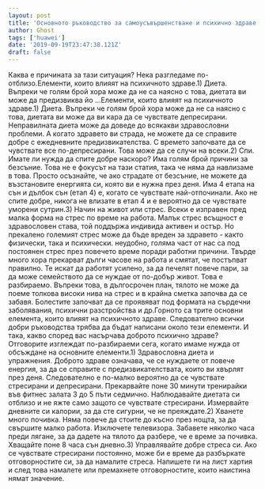 ```yaml
---
layout: post
title: 'Основното ръководство за самоусъвършенстване и психично здраве'
author: Ghost
tags: ['huawei']
date: '2019-09-19T23:47:38.121Z'
draft: false
---
```


Каква е причината за тази ситуация? Нека разгледаме по-отблизо.Елементи, които влияят на психичното здраве.1) Диета. Въпреки че голям брой хора може да не са наясно с това, диетата ви може да предизвиква йо ...Елементи, които влияят на психичното здраве.1) Диета. Въпреки че голям брой хора може да не са наясно с това, диетата ви може да ви кара да се чувствате депресирани. Неправилната диета може да доведе до всякакви здравословни проблеми. А когато здравето ви страда, не можете да се справите добре с ежедневните предизвикателства. С времето започвате да се чувствате все по-депресирани. Това може да се случи на всеки.2) Спи. Имате ли нужда да спите добре наскоро? Има голям брой причини за безсъние. Това не е фокусът на тази статия, така че няма да навлизаме в това. Просто осъзнайте, че ако страдате от безсъние, не можете да възстановите енергията си, която ви е нужна през деня. Има 4 етапа на сън и дълбок сън (етап 4) е, когато се чувствате най-отпочинали. Ако не спите добре, никога не влизате в етап 4 и е вероятно да се чувствате уморени сутрин.3) Начин на живот или стрес. Всеки е изправен пред малка форма на стрес по време на работа. Малък стрес всъщност е здравословен става, той поддържа индивида активен и остър. Но прекалено големият стрес може да бъде вреден за здравето - както физически, така и психически. неудобно, голяма част от нас са под постоянен стрес през повечето време поради работни причини. Твърде много хора прекарват дълги часове на работа и смятат, че постъпват правилно. Те искат да работят усилено, за да печелят повече пари, за да може семейството да се нуждае от по-добър живот. Това е разбираемо. Въпреки това, в дългосрочен план, тялото не може да поеме толкова високи нива на стрес и в крайна сметка започва да се забавя. Болестите започват да се проявяват под формата на сърдечни заболявания, психични разстройства и др.Горното са трите основни елемента, които влияят на психичното здраве. Следователно всички добри ръководства трябва да бъдат написани около тези елементи. И така, какво според вас насърчава доброто психично здраве? Отговорите изглеждат по-разбираеми сега, когато имаме нужда от обсъждане на основните елементи.1) Здравословна диета и упражнения. Доброто здраве означава, че се нуждаете от повече енергия, за да се справите с предизвикателствата, които ви хвърлят през деня. Следователно е по-малко вероятно да се чувствате стресирани и депресирани. Прекарвайте поне 30 минути тренирайки във фитнес залата 3 до 5 пъти седмично. Наблюдавайте диетата си отблизо и не яжте само защото се чувствате стресирани. Измервайте дневните си калории, за да сте сигурни, че не преяждате.2) Хванете много почивка. Няма повече да стоите до късно през нощта, за да свършите малко работа. Изключете телевизора. Забавете няколко часа преди лягане, за да дадете на тялото да разбере, че е време за почивка. Хващайте поне 8 часа сън дневно.3) Управлявайте добре стреса си. Ако се чувствате стресирани постоянно, може би е време да разбъркате отговорностите си, за да намалите стреса. Напишете ги на лист хартия и след това намалете или премахнете отговорностите, които наистина нямат значение.                
